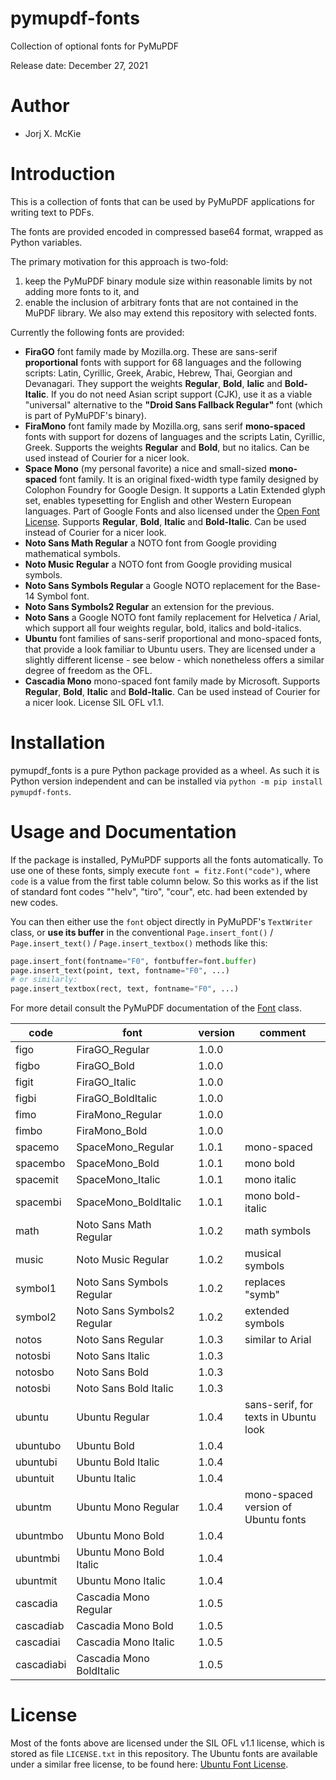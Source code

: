 # pymupdf-fonts
Collection of optional fonts for PyMuPDF

Release date: December 27, 2021

# Author

* Jorj X. McKie

# Introduction

This is a collection of fonts that can be used by PyMuPDF applications for writing text to PDFs.

The fonts are provided encoded in compressed base64 format, wrapped as Python variables.

The primary motivation for this approach is two-fold:

1. keep the PyMuPDF binary module size within reasonable limits by not adding more fonts to it, and
2. enable the inclusion of arbitrary fonts that are not contained in the MuPDF library. We also may extend this repository with selected fonts.

Currently the following fonts are provided:
* **FiraGO** font family made by Mozilla.org. These are sans-serif **proportional** fonts with support for 68 languages and the following scripts: Latin, Cyrillic, Greek, Arabic, Hebrew, Thai, Georgian and Devanagari. They support the weights **Regular**, **Bold**, **Ialic** and **Bold-Italic**. If you do not need Asian script support (CJK), use it as a viable "universal" alternative to the **"Droid Sans Fallback Regular"** font (which is part of PyMuPDF's binary).
* **FiraMono** font family made by Mozilla.org, sans serif **mono-spaced** fonts with support for dozens of languages and the scripts Latin, Cyrillic, Greek. Supports the weights **Regular** and **Bold**, but no italics. Can be used instead of Courier for a nicer look.
* **Space Mono** (my personal favorite) a nice and small-sized **mono-spaced** font family. It is an original fixed-width type family designed by Colophon Foundry for Google Design. It supports a Latin Extended glyph set, enables typesetting for English and other Western European languages. Part of Google Fonts and also licensed under the [Open Font License](https://scripts.sil.org/cms/scripts/page.php?site_id=nrsi&id=OFL). Supports **Regular**, **Bold**, **Italic** and **Bold-Italic**. Can be used instead of Courier for a nicer look.
* **Noto Sans Math Regular** a NOTO font from Google providing mathematical symbols.
* **Noto Music Regular** a NOTO font from Google providing musical symbols.
* **Noto Sans Symbols Regular** a Google NOTO replacement for the Base-14 Symbol font.
* **Noto Sans Symbols2 Regular** an extension for the previous.
* **Noto Sans** a Google NOTO font family replacement for Helvetica / Arial, which support all four weights regular, bold, italics and bold-italics.
* **Ubuntu** font families of sans-serif proportional and mono-spaced fonts, that provide a look familiar to Ubuntu users. They are licensed under a slightly different license - see below - which nonetheless offers a similar degree of freedom as the OFL.
* **Cascadia Mono** mono-spaced font family made by Microsoft. Supports **Regular**, **Bold**, **Italic** and **Bold-Italic**. Can be used instead of Courier for a nicer look. License SIL OFL v1.1.


# Installation

pymupdf_fonts is a pure Python package provided as a wheel. As such it is Python version independent and can be installed via `python -m pip install pymupdf-fonts`.

# Usage and Documentation

If the package is installed, PyMuPDF supports all the fonts automatically. To use one of these fonts, simply execute ``font = fitz.Font("code")``, where ``code`` is a value from the first table column below. So this works as if the list of standard font codes ""helv", "tiro", "cour", etc. had been extended by new codes.

You can then either use the ``font`` object directly in PyMuPDF's ``TextWriter`` class, or **use its buffer** in the conventional `Page.insert_font()` / `Page.insert_text()` / `Page.insert_textbox()` methods like this:

```python
page.insert_font(fontname="F0", fontbuffer=font.buffer)
page.insert_text(point, text, fontname="F0", ...)
# or similarly:
page.insert_textbox(rect, text, fontname="F0", ...)
```

For more detail consult the PyMuPDF documentation of the [Font](https://pymupdf.readthedocs.io/en/latest/font.html) class.


| code | font | version | comment |
|------|------|---------|---------|
| figo | FiraGO_Regular | 1.0.0 |
| figbo | FiraGO_Bold | 1.0.0 |
| figit | FiraGO_Italic | 1.0.0 |
| figbi | FiraGO_BoldItalic | 1.0.0 |
| fimo | FiraMono_Regular | 1.0.0 |
| fimbo | FiraMono_Bold | 1.0.0 |
| spacemo | SpaceMono_Regular | 1.0.1 | mono-spaced
| spacembo | SpaceMono_Bold | 1.0.1 | mono bold
| spacemit | SpaceMono_Italic | 1.0.1 | mono italic
| spacembi | SpaceMono_BoldItalic | 1.0.1 | mono bold-italic
| math | Noto Sans Math Regular | 1.0.2 | math symbols |
| music | Noto Music Regular | 1.0.2 | musical symbols |
| symbol1 | Noto Sans Symbols Regular | 1.0.2 | replaces "symb" |
| symbol2 | Noto Sans Symbols2 Regular | 1.0.2 | extended symbols |
| notos | Noto Sans Regular | 1.0.3 | similar to Arial |
| notosbi | Noto Sans Italic | 1.0.3 | 
| notosbo | Noto Sans Bold | 1.0.3 |
| notosbi | Noto Sans Bold Italic | 1.0.3 |
| ubuntu | Ubuntu Regular | 1.0.4 | sans-serif, for texts in Ubuntu look
| ubuntubo | Ubuntu Bold | 1.0.4 |
| ubuntubi | Ubuntu Bold Italic | 1.0.4 |
| ubuntuit | Ubuntu Italic | 1.0.4 |
| ubuntm | Ubuntu Mono Regular | 1.0.4 | mono-spaced version of Ubuntu fonts
| ubuntmbo | Ubuntu Mono Bold | 1.0.4 |
| ubuntmbi | Ubuntu Mono Bold Italic | 1.0.4 |
| ubuntmit | Ubuntu Mono Italic | 1.0.4 |
| cascadia | Cascadia Mono Regular | 1.0.5 |
| cascadiab | Cascadia Mono Bold | 1.0.5 |
| cascadiai | Cascadia Mono Italic | 1.0.5 |
| cascadiabi | Cascadia Mono BoldItalic | 1.0.5 |

# License
Most of the fonts above are licensed under the SIL OFL v1.1 license, which is stored as file `LICENSE.txt` in this repository.
The Ubuntu fonts are available under a similar free license, to be found here: [Ubuntu Font License](http://font.ubuntu.com/ufl/).
